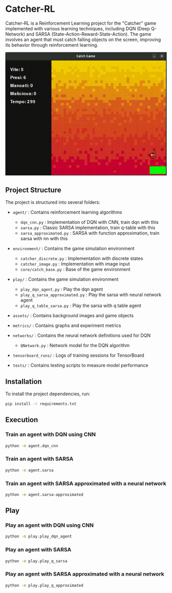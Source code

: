 # Catcher-RL

Catcher-RL is a Reinforcement Learning project for the "Catcher" game implemented with various learning techniques, including DQN (Deep Q-Network) and SARSA (State-Action-Reward-State-Action). The game involves an agent that must catch falling objects on the screen, improving its behavior through reinforcement learning.


![Alt Text](catcher.gif)

## Project Structure

The project is structured into several folders:

- `agent/` : Contains reinforcement learning algorithms
  - `dqn_cnn.py` : Implementation of DQN with CNN, train dqn with this
  - `sarsa.py` : Classic SARSA implementation, train q-table with this
  - `sarsa_approximated.py` : SARSA with function approximation, train sarsa with nn with this

- `environment/` : Contains the game simulation environment
  - `catcher_discrete.py` : Implementation with discrete states
  - `catcher_image.py` : Implementation with image input
  - `core/catch_base.py` : Base of the game environment
    
- `play/` : Contains the game simulation environment
  - `play_dqn_agent.py` : Play the dqn agent
  - `play_q_sarsa_approximated.py` : Play the sarsa with neural network agent
  - `play_q_table_sarsa.py` : Play the sarsa with q table agent

- `assets/` : Contains background images and game objects

- `metrics/` : Contains graphs and experiment metrics

- `networks/` : Contains the neural network definitions used for DQN
  - `QNetwork.py` : Network model for the DQN algorithm

- `tensorboard_runs/` : Logs of training sessions for TensorBoard

- `tests/` : Contains testing scripts to measure model performance

## Installation

To install the project dependencies, run:

```bash
pip install -r requirements.txt
```

## Execution

### Train an agent with DQN using CNN
```bash
python -m agent.dqn_cnn
```

### Train an agent with SARSA
```bash
python -m agent.sarsa
```

### Train an agent with SARSA approximated with a neural network
```bash
python -m agent.sarsa-approximated
```

## Play

### Play an agent with DQN using CNN
```bash
python -m play.play_dqn_agent
```

### Play an agent with SARSA
```bash
python -m play.play_q_sarsa
```

### Play an agent with SARSA approximated with a neural network
```bash
python -m play.play_q_approximated
```

